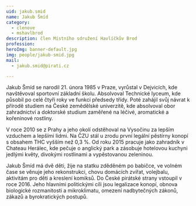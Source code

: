 ```yaml
---
uid: jakub.smid
name: Jakub Šmíd
category:
  - clenove
  - mshavlbrod
description: člen Místního sdružení Havlíčkův Brod
profession:
heroImg: banner-default.jpg
img: people/jakub-smid.jpg
mail:
  - jakub.smid@pirati.cz

---
```


Jakub Šmíd se narodil 21. února 1985 v Praze, vyrůstal v Dejvicích, kde navštěvoval sportovní základní školu. Absolvoval Technické lyceum, kde působil po celé čtyři roky ve funkci předsedy třídy. Poté zahájil svůj návrat k přírodě studiem na České zemědělské univerzitě, kde absolvoval obor zahradnictví a doktorské studium zaměřené na léčivé, aromatické a kořeninové rostliny.

V roce 2010 se z Prahy a jeho okolí odstěhoval na Vysočinu za lepším vzduchem a lepšími lidmi. Na ČZU stál u zrodu první legální pěstírny konopí s obsahem THC vyšším než 0,3 %. Od roku 2015 pracuje jako zahradník v Chateau Herálec, kde pečuje o anglický park a zásobuje hotelovou kuchyni jedlými květy, divokými rostlinami a vypěstovanou zeleninou.

Jakub Šmíd má dvě děti, žije na statku zděděném po babičce, ve volném čase se věnuje jeho rekonstrukci, chovu domácích zvířat, volejbalu, aktivitám pro děti a kreslení komiksů. Do České pirátské strany vstoupil v roce 2016. Jeho hlavními politickými cíli jsou legalizace konopí, obnova biologické rozmanitosti a mikroklimatu, omezení nadbytečných zákonů, zákazů a byrokratických postupů.
